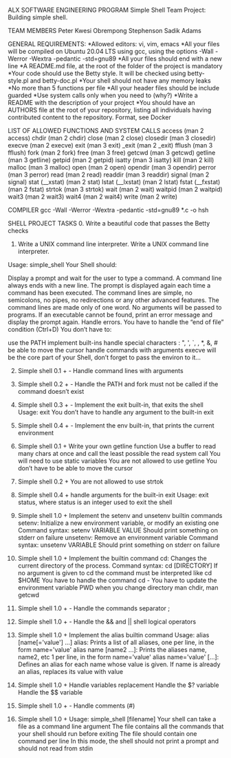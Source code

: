ALX SOFTWARE ENGINEERING PROGRAM
Simple Shell Team Project: Building simple shell.

TEAM MEMBERS
Peter Kwesi Obrempong Stephenson
Sadik Adams

GENERAL REQUIREMENTS:
*Allowed editors: vi, vim, emacs
*All your files will be compiled on Ubuntu 20.04 LTS using gcc, using the options -Wall -Werror -Wextra -pedantic -std=gnu89
*All your files should end with a new line
*A README.md file, at the root of the folder of the project is mandatory
*Your code should use the Betty style. It will be checked using betty-style.pl and betty-doc.pl
*Your shell should not have any memory leaks
*No more than 5 functions per file
*All your header files should be include guarded
*Use system calls only when you need to (why?)
*Write a README with the description of your project
*You should have an AUTHORS file at the root of your repository, listing all individuals having contributed content
to the repository. Format, see Docker

LIST OF ALLOWED FUNCTIONS AND SYSTEM CALLS
access (man 2 access)
chdir (man 2 chdir)
close (man 2 close)
closedir (man 3 closedir)
execve (man 2 execve)
exit (man 3 exit)
_exit (man 2 _exit)
fflush (man 3 fflush)
fork (man 2 fork)
free (man 3 free)
getcwd (man 3 getcwd)
getline (man 3 getline)
getpid (man 2 getpid)
isatty (man 3 isatty)
kill (man 2 kill)
malloc (man 3 malloc)
open (man 2 open)
opendir (man 3 opendir)
perror (man 3 perror)
read (man 2 read)
readdir (man 3 readdir)
signal (man 2 signal)
stat (__xstat) (man 2 stat)
lstat (__lxstat) (man 2 lstat)
fstat (__fxstat) (man 2 fstat)
strtok (man 3 strtok)
wait (man 2 wait)
waitpid (man 2 waitpid)
wait3 (man 2 wait3)
wait4 (man 2 wait4)
write (man 2 write)

COMPILER
gcc -Wall -Werror -Wextra -pedantic -std=gnu89 *.c -o hsh


SHELL PROJECT TASKS
0. Write a beautiful code that passes the Betty checks

1. Write a UNIX command line interpreter.
Write a UNIX command line interpreter.

Usage: simple_shell
Your Shell should:

Display a prompt and wait for the user to type a command. A command line always ends with a new line.
The prompt is displayed again each time a command has been executed.
The command lines are simple, no semicolons, no pipes, no redirections or any other advanced features.
The command lines are made only of one word. No arguments will be passed to programs.
If an executable cannot be found, print an error message and display the prompt again.
Handle errors.
You have to handle the “end of file” condition (Ctrl+D)
You don’t have to:

use the PATH
implement built-ins
handle special characters : ", ', `, \, *, &, #
be able to move the cursor
handle commands with arguments
execve will be the core part of your Shell, don’t forget to pass the environ to it…

2. Simple shell 0.1 + - Handle command lines with arguments

3. Simple shell 0.2 + - Handle the PATH and fork must not be called if the command doesn’t exist

4. Simple shell 0.3 + - Implement the exit built-in, that exits the shell
Usage: exit
You don’t have to handle any argument to the built-in exit

5. Simple shell 0.4 + - Implement the env built-in, that prints the current environment

6. Simple shell 0.1 +
Write your own getline function
Use a buffer to read many chars at once and call the least possible the read system call
You will need to use static variables
You are not allowed to use getline
You don’t have to be able to move the cursor

7. Simple shell 0.2 +
You are not allowed to use strtok

8. Simple shell 0.4 +
handle arguments for the built-in exit
Usage: exit status, where status is an integer used to exit the shell

9. Simple shell 1.0 +
Implement the setenv and unsetenv builtin commands
setenv:
Initialize a new environment variable, or modify an existing one
Command syntax: setenv VARIABLE VALUE
Should print something on stderr on failure
unsetenv:
Remove an environment variable
Command syntax: unsetenv VARIABLE
Should print something on stderr on failure

10. Simple shell 1.0 +
Implement the builtin command cd:
Changes the current directory of the process.
Command syntax: cd [DIRECTORY]
If no argument is given to cd the command must be interpreted like cd $HOME
You have to handle the command cd -
You have to update the environment variable PWD when you change directory
man chdir, man getcwd

11. Simple shell 1.0 + - Handle the commands separator ;

12. Simple shell 1.0 + - Handle the && and || shell logical operators

13. Simple shell 1.0 +
Implement the alias builtin command
Usage: alias [name[='value'] ...]
alias: Prints a list of all aliases, one per line, in the form name='value'
alias name [name2 ...]: Prints the aliases name, name2, etc 1 per line, in the form name='value'
alias name='value' [...]: Defines an alias for each name whose value is given. If name is already an alias,
replaces its value with value

14. Simple shell 1.0 +
Handle variables replacement
Handle the $? variable
Handle the $$ variable

15. Simple shell 1.0 + - Handle comments (#)

16. Simple shell 1.0 +
Usage: simple_shell [filename]
Your shell can take a file as a command line argument
The file contains all the commands that your shell should run before exiting
The file should contain one command per line
In this mode, the shell should not print a prompt and should not read from stdin


